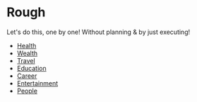 # Rough

Let's do this, one by one!
Without planning & by just executing!

- [Health](health)
- [Wealth](wealth)
- [Travel](travel)
- [Education](education)
- [Career](career)
- [Entertainment](entertainment)
- [People](people)
